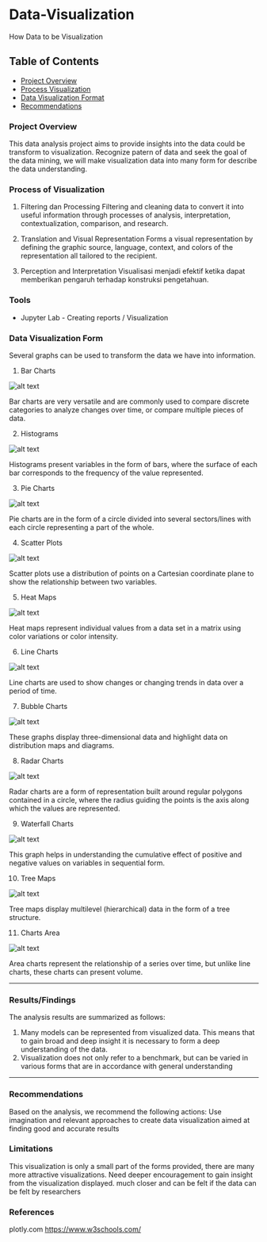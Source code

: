 # Data-Visualization

How Data to be Visualization
## Table of Contents

- [Project Overview](#project-overview)
- [Process Visualization](#Process-of-Visualization)
- [Data Visualization Format](#Data-Visualization-Format)
- [Recommendations](#recommendations)

### Project Overview
This data analysis project aims to provide insights into the data could be transform to visualization. Recognize patern of data and seek the goal of the data mining, we will make visualization
data into many form for describe the data understanding. 

### Process of Visualization
1. Filtering dan Processing
   Filtering and cleaning data to convert it into useful information through processes of analysis, interpretation, contextualization, comparison, and research.

2. Translation and Visual Representation
   Forms a visual representation by defining the graphic source, language, context, and colors of the representation all tailored to the recipient.

3. Perception and Interpretation
   Visualisasi menjadi efektif ketika dapat memberikan pengaruh terhadap konstruksi pengetahuan.

### Tools

- Jupyter Lab - Creating reports / Visualization

### Data Visualization Form
Several graphs can be used to transform the data we have into information.

1. Bar Charts
   
![alt text](https://chartexpo.com/Content/Images/charts/Clustered-Bar-Chart.jpg)

Bar charts are very versatile and are commonly used to compare discrete categories to analyze changes over time, or compare multiple pieces of data.

   
2. Histograms

![alt text](https://fredyfirmansyah107.wordpress.com/wp-content/uploads/2024/08/screen-shot-2024-08-19-at-17.43.13.png?w=530)

Histograms present variables in the form of bars, where the surface of each bar corresponds to the frequency of the value represented.

3. Pie Charts

![alt text](https://fredyfirmansyah107.wordpress.com/wp-content/uploads/2024/08/screen-shot-2024-08-19-at-17.59.51.png?w=450)

Pie charts are in the form of a circle divided into several sectors/lines with each circle representing a part of the whole.

4. Scatter Plots

![alt text](https://fredyfirmansyah107.wordpress.com/wp-content/uploads/2024/08/screen-shot-2024-08-20-at-09.55.00.png?w=530)

Scatter plots use a distribution of points on a Cartesian coordinate plane to show the relationship between two variables.

5. Heat Maps

![alt text](https://fredyfirmansyah107.wordpress.com/wp-content/uploads/2024/08/screen-shot-2024-08-20-at-10.01.23.png?w=530)

Heat maps represent individual values ​​from a data set in a matrix using color variations or color intensity.

6. Line Charts

![alt text](https://fredyfirmansyah107.wordpress.com/wp-content/uploads/2024/08/screen-shot-2024-08-20-at-10.04.51.png?w=530)

Line charts are used to show changes or changing trends in data over a period of time.

7. Bubble Charts

![alt text](https://fredyfirmansyah107.wordpress.com/wp-content/uploads/2024/08/screen-shot-2024-08-20-at-10.07.51.png?w=530)

These graphs display three-dimensional data and highlight data on distribution maps and diagrams.

8. Radar Charts

![alt text](https://fredyfirmansyah107.wordpress.com/wp-content/uploads/2024/08/screen-shot-2024-08-20-at-10.10.59.png?w=530)

Radar charts are a form of representation built around regular polygons contained in a circle, where the radius guiding the points is the axis along which the values ​​are represented.

9. Waterfall Charts

![alt text](https://fredyfirmansyah107.wordpress.com/wp-content/uploads/2024/08/screen-shot-2024-08-20-at-10.14.36.png?w=530)

This graph helps in understanding the cumulative effect of positive and negative values ​​on variables in sequential form.

10. Tree Maps

![alt text](https://fredyfirmansyah107.wordpress.com/wp-content/uploads/2024/08/screen-shot-2024-08-20-at-10.21.38.png?w=800)

Tree maps display multilevel (hierarchical) data in the form of a tree structure.&nbsp;

11. Charts Area

![alt text](https://fredyfirmansyah107.wordpress.com/wp-content/uploads/2024/08/screen-shot-2024-08-20-at-10.25.18.png?w=530)

Area charts represent the relationship of a series over time, but unlike line charts, these charts can present volume.

-----

### Results/Findings
The analysis results are summarized as follows:
1. Many models can be represented from visualized data. This means that to gain broad and deep insight it is necessary to form a deep understanding of the data.
2. Visualization does not only refer to a benchmark, but can be varied in various forms that are in accordance with general understanding
___

### Recommendations
Based on the analysis, we recommend the following actions:
Use imagination and relevant approaches to create data visualization aimed at finding good and accurate results

### Limitations
This visualization is only a small part of the forms provided, there are many more attractive visualizations. Need deeper encouragement to gain insight from the visualization displayed. much closer and can be felt if the data can be felt by researchers

### References
plotly.com
https://www.w3schools.com/



